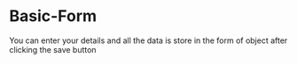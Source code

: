 # Basic-Form
You can enter your details and all the data is store in the form of object after clicking the save button
